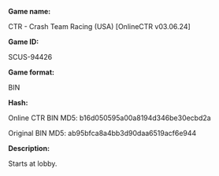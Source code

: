 **Game name:**

CTR - Crash Team Racing (USA) [OnlineCTR v03.06.24]

**Game ID:**

SCUS-94426

**Game format:**

BIN

**Hash:**

Online CTR BIN MD5: b16d050595a00a8194d346be30ecbd2a

Original BIN MD5: ab95bfca8a4bb3d90daa6519acf6e944

**Description:**

Starts at lobby.